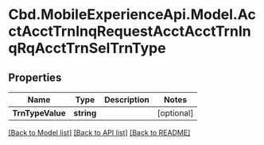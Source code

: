 # Cbd.MobileExperienceApi.Model.AcctAcctTrnInqRequestAcctAcctTrnInqRqAcctTrnSelTrnType

## Properties

Name | Type | Description | Notes
------------ | ------------- | ------------- | -------------
**TrnTypeValue** | **string** |  | [optional] 

[[Back to Model list]](../README.md#documentation-for-models) [[Back to API list]](../README.md#documentation-for-api-endpoints) [[Back to README]](../README.md)

